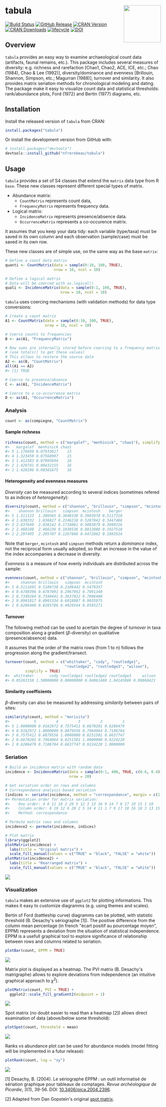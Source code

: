 




<!-- README.md is generated from README.Rmd. Please edit that file -->
tabula <img width=120px src="man/figures/logo.svg" align="right" />
===================================================================

[![Build Status](https://travis-ci.org/nfrerebeau/tabula.svg?branch=master)](https://travis-ci.org/nfrerebeau/tabula) [![GitHub Release](https://img.shields.io/github/release/nfrerebeau/tabula.svg)](https://github.com/nfrerebeau/tabula/releases) [![CRAN Version](http://www.r-pkg.org/badges/version/tabula)](https://cran.r-project.org/package=tabula) [![CRAN Downloads](http://cranlogs.r-pkg.org/badges/tabula)](https://cran.r-project.org/package=tabula) [![lifecycle](https://img.shields.io/badge/lifecycle-experimental-orange.svg)](https://www.tidyverse.org/lifecycle/#experimental) [![DOI](https://zenodo.org/badge/DOI/10.5281/zenodo.1489944.svg)](https://doi.org/10.5281/zenodo.1489944)

Overview
--------

`tabula` provides an easy way to examine archaeological count data (artifacts, faunal remains, etc.). This package includes several measures of diversity: e.g. richness and rarefaction \[Chao1, Chao2, ACE, ICE, etc.; Chao (1984), Chao & Lee (1992)\], diversity/dominance and evenness \[Brillouin, Shannon, Simpson, etc.; Magurran (1988)\], turnover and similarity. It also provides matrix seriation methods for chronological modeling and dating. The package make it easy to visualize count data and statistical thresholds: rank/abundance plots, Ford (1972) and Bertin (1977) diagrams, etc.

Installation
------------

Install the released version of `tabula` from CRAN:

``` r
install.packages("tabula")
```

Or install the development version from GitHub with:

``` r
# install.packages("devtools")
devtools::install_github("nfrerebeau/tabula")
```

Usage
-----

`tabula` provides a set of S4 classes that extend the `matrix` data type from R `base`. These new classes represent different special types of matrix.

-   Abundance matrix:
    -   `CountMatrix` represents count data,
    -   `FrequencyMatrix` represents frequency data.
-   Logical matrix:
    -   `IncidenceMatrix` represents presence/absence data.
    -   `OccurrenceMatrix` represents a co-occurence matrix.

It assumes that you keep your data tidy: each variable (type/taxa) must be saved in its own column and each observation (sample/case) must be saved in its own row.

These new classes are of simple use, on the same way as the base `matrix`:

``` r
# Define a count data matrix
quanti <- CountMatrix(data = sample(0:10, 100, TRUE),
                      nrow = 10, ncol = 10)

# Define a logical matrix
# Data will be coerced with as.logical()
quali <- IncidenceMatrix(data = sample(0:1, 100, TRUE),
                         nrow = 10, ncol = 10)
```

`tabula` uses coercing mechanisms (with validation methods) for data type conversions:

``` r
# Create a count matrix
A1 <- CountMatrix(data = sample(0:10, 100, TRUE),
                  nrow = 10, ncol = 10)

# Coerce counts to frequencies
B <- as(A1, "FrequencyMatrix")

# Row sums are internally stored before coercing to a frequency matrix
# (use totals() to get these values)
# This allows to restore the source data
A2 <- as(B, "CountMatrix")
all(A1 == A2)
#> [1] TRUE

# Coerce to presence/absence
C <- as(A1, "IncidenceMatrix")

# Coerce to a co-occurrence matrix
D <- as(A1, "OccurrenceMatrix")
```

### Analysis

``` r
count <- as(compiegne, "CountMatrix")
```

#### Sample richness

``` r
richness(count, method = c("margalef", "menhinick", "chao1"), simplify = TRUE)
#>   margalef  menhinick chao1
#> 5 1.176699 0.07933617    13
#> 4 1.323459 0.07568907    15
#> 3 1.412383 0.07905694    16
#> 2 1.429741 0.08432155    16
#> 1 1.428106 0.08381675    16
```

#### Heterogeneity and evenness measures

*Diversity* can be measured according to several indices (sometimes refered to as indices of *heterogeneity*):

``` r
diversity(count, method = c("shannon", "brillouin", "simpson", "mcintosh", "berger"), simplify = TRUE)
#>    shannon brillouin   simpson  mcintosh    berger
#> 5 1.311123  1.309565 0.3648338 0.3983970 0.5117318
#> 4 1.838332  1.836827 0.2246218 0.5287042 0.3447486
#> 3 2.037649  2.036142 0.1718061 0.5883879 0.3049316
#> 2 2.468108  2.466236 0.1038536 0.6812886 0.1927510
#> 1 2.297495  2.295707 0.1267866 0.6472862 0.1893524
```

Note that `berger`, `mcintosh` and `simpson` methods return a *dominance* index, not the reciprocal form usually adopted, so that an increase in the value of the index accompanies a decrease in diversity.

*Evenness* is a measure of how evenly individuals are distributed across the sample:

``` r
evenness(count, method = c("shannon", "brillouin", "simpson", "mcintosh"), simplify = TRUE)
#>     shannon brillouin   simpson  mcintosh
#> 5 0.5111691 0.5109738 0.2108442 0.5479357
#> 4 0.6788396 0.6787091 0.2967952 0.7091340
#> 3 0.7349264 0.7348441 0.3637822 0.7806408
#> 2 0.8901817 0.8901334 0.6018087 0.9035975
#> 1 0.8286460 0.8285786 0.4929544 0.8585271
```

#### Turnover

The following method can be used to acertain the degree of *turnover* in taxa composition along a gradient (*β*-diversity) on qualitative (presence/absence) data.

It assumes that the order of the matrix rows (from 1 to *n*) follows the progression along the gradient/transect.

``` r
turnover(count, method = c("whittaker", "cody", "routledge1",
                           "routledge2", "routledge3", "wilson"),
         simplify = TRUE)
#>  whittaker       cody routledge1 routledge2 routledge3     wilson 
#> 0.05263158 1.50000000 0.00000000 0.04061480 1.04145086 0.09868421
```

#### Similarity coefficients

*β*-diversity can also be measured by addressing *similarity* between pairs of sites:

``` r
similarity(count, method = "morisita")
#>           5         4         3         2         1
#> 5 1.0000000 0.9162972 0.7575411 0.6670201 0.6286479
#> 4 0.9162972 1.0000000 0.8879556 0.7964064 0.7106784
#> 3 0.7575411 0.8879556 1.0000000 0.8251501 0.6637747
#> 2 0.6670201 0.7964064 0.8251501 1.0000000 0.9224228
#> 1 0.6286479 0.7106784 0.6637747 0.9224228 1.0000000
```

### Seriation

``` r
# Build an incidence matrix with random data
incidence <- IncidenceMatrix(data = sample(0:1, 400, TRUE, c(0.6, 0.4)),
                             nrow = 20)

# Get seriation order on rows and columns
# Correspondance analysis-based seriation
(indices <- seriate(incidence, method = "correspondance", margin = c(1, 2)))
#> Permutation order for matrix seriation: 
#>    Row order: 4 6 11 18 2 20 5 12 3 13 16 9 14 7 8 17 19 15 1 10 
#>    Column order: 8 19 12 6 20 2 5 14 4 11 1 7 9 17 10 16 18 3 13 15 
#>    Method: correspondance
```

``` r
# Permute matrix rows and columns
incidence2 <- permute(incidence, indices)

# Plot matrix
library(ggplot2)
plotMatrix(incidence) + 
  labs(title = "Original matrix") +
  scale_fill_manual(values = c("TRUE" = "black", "FALSE" = "white"))
plotMatrix(incidence2) + 
  labs(title = "Rearranged matrix") +
  scale_fill_manual(values = c("TRUE" = "black", "FALSE" = "white"))
```

![](man/figures/README-permute-incidence-plots-1.png)

### Visualization

`tabula` makes an extensive use of `ggplot2` for plotting informations. This makes it easy to customize diagramms (e.g. using themes and scales).

Bertin of Ford (battleship curve) diagramms can be plotted, with statistic threshold (B. Desachy's sériographe [1]). The positive difference from the column mean percentage (in french "écart positif au pourcentage moyen", EPPM) represents a deviation from the situation of statistical independence. EPPM is a usefull graphical tool to explore significance of relationship between rows and columns related to seriation.

``` r
plotBar(count, EPPM = TRUE)
```

![](man/figures/README-seriograph-1.png)

Matrix plot is displayed as a heatmap. The PVI matrix (B. Desachy's matrigraphe) allows to explore deviations from independence (an intuitive graphical approach to *χ*<sup>2</sup>).

``` r
plotMatrix(count, PVI = TRUE) +
  ggplot2::scale_fill_gradient2(midpoint = 1)
```

![](man/figures/README-matrigraph-1.png)

Spot matrix (no doubt easier to read than a heatmap [2]) allows direct examination of data (above/below some threshold):

``` r
plotSpot(count, threshold = mean)
```

![](man/figures/README-spot-1.png)

Ranks *vs* abundance plot can be used for abundance models (model fitting will be implemented in a futur release):

``` r
plotRank(count, log = "xy")
```

![](man/figures/README-rank-1.png)

[1] Desachy, B. (2004). Le sériographe EPPM : un outil informatisé de sériation graphique pour tableaux de comptages. *Revue archéologique de Picardie*, 3(1), 39-56. DOI: [10.3406/pica.2004.2396](https://doi.org/10.3406/pica.2004.2396).

[2] Adapted from Dan Gopstein's original [spot matrix](https://dgopstein.github.io/articles/spot-matrix/).
